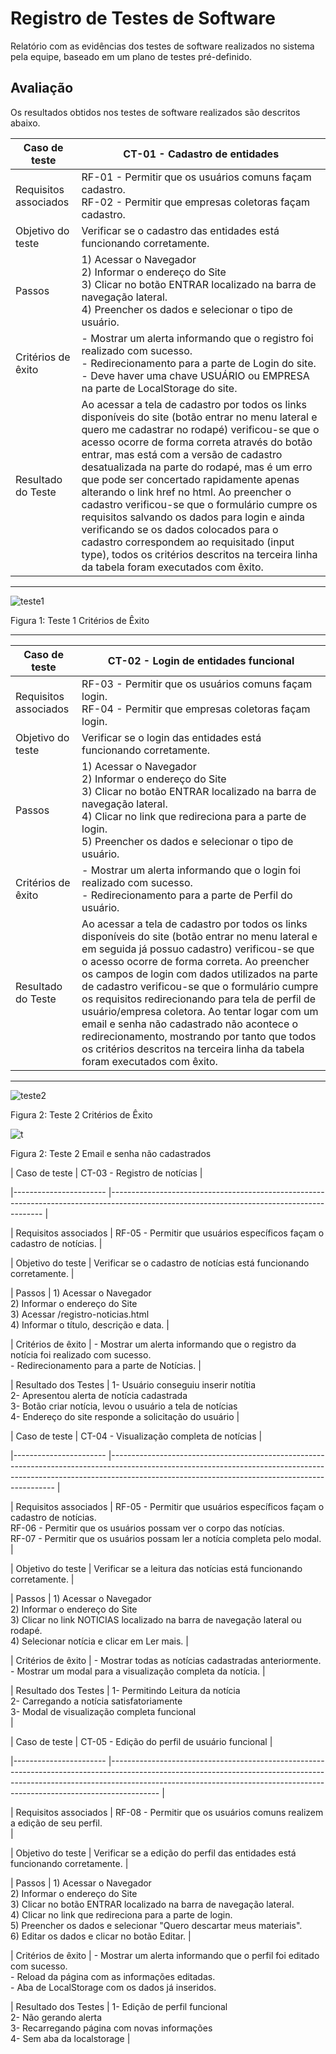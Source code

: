 # Registro de Testes de Software

Relatório com as evidências dos testes de software realizados no sistema pela equipe, baseado em um plano de testes pré-definido.

## Avaliação

Os resultados obtidos nos testes de software realizados são descritos abaixo. 

| Caso de teste         	| CT-01 - Cadastro de entidades                                                                                                                                                                                	|
|-----------------------	|--------------------------------------------------------------------------------------------------------------------------------------------------------------------------------------------------------------	|
| Requisitos associados 	| RF-01 - Permitir que os usuários comuns façam cadastro.<br>RF-02 - Permitir que empresas coletoras façam cadastro.                                                                                                  	|
| Objetivo do teste     	| Verificar se o cadastro das entidades está funcionando corretamente.                                                                                                                                         	|
| Passos                	| 1) Acessar o Navegador<br>2) Informar o endereço do Site<br>3) Clicar no botão ENTRAR localizado na barra de navegação lateral.<br>4) Preencher os dados e selecionar o tipo de usuário.                     	|
| Critérios de êxito    	| - Mostrar um alerta informando que o registro foi realizado com sucesso.<br>- Redirecionamento para a parte de Login do site.<br>- Deve haver uma chave USUÁRIO ou EMPRESA na parte de LocalStorage do site. 	|
| Resultado do Teste      | Ao acessar a tela de cadastro por todos os links disponíveis do site (botão entrar no menu lateral e quero me cadastrar no rodapé) verificou-se que o acesso ocorre de forma correta através do botão entrar, mas está com a versão de cadastro desatualizada na parte do rodapé, mas é um erro que pode ser concertado rapidamente apenas alterando o link href no html. Ao preencher o cadastro verificou-se que o formulário cumpre os requisitos salvando os dados para login e ainda verificando se os dados colocados para o cadastro correspondem ao requisitado (input type), todos os critérios descritos na terceira linha da tabela foram executados com êxito.           |
<hr>

![teste1](https://user-images.githubusercontent.com/102400680/173259500-57ac8e29-417e-4818-8a43-3da734b2fc01.png)

Figura 1: Teste 1 Critérios de Êxito

<hr>

| Caso de teste         	| CT-02 - Login de entidades funcional                                                                                                                                                                                                                 	|
|-----------------------	|------------------------------------------------------------------------------------------------------------------------------------------------------------------------------------------------------------------------------------------------------	|
| Requisitos associados 	| RF-03 - Permitir que os usuários comuns façam login.<br>RF-04 - Permitir que empresas coletoras façam login.                                                                                                                                      	|
| Objetivo do teste     	| Verificar se o login das entidades está funcionando corretamente.                                                                                                                                                                                 	|
| Passos                	| 1) Acessar o Navegador<br>2) Informar o endereço do Site<br>3) Clicar no botão ENTRAR localizado na barra de navegação lateral.<br>4) Clicar no link que redireciona para a parte de login.<br>5) Preencher os dados e selecionar o tipo de usuário. 	|
| Critérios de êxito    	| - Mostrar um alerta informando que o login foi realizado com sucesso.<br>- Redirecionamento para a parte de Perfil do usuário.                                                                                                                       	|
| Resultado do Teste      | Ao acessar a tela de cadastro por todos os links disponíveis do site (botão entrar no menu lateral e em seguida já possuo cadastro) verificou-se que o acesso ocorre de forma correta. Ao preencher os campos de login com dados utilizados na parte de cadastro verificou-se que o formulário cumpre os requisitos redirecionando para tela de perfil de usuário/empresa coletora. Ao tentar logar com um email e senha não cadastrado não acontece o redirecionamento, mostrando por tanto que  todos os critérios descritos na terceira linha da tabela foram executados com êxito.                                                                                             |
<hr>

![teste2](https://user-images.githubusercontent.com/102400680/173259868-f22b8b7a-1ff8-46a2-bec0-7c6917046602.png)

Figura 2: Teste 2 Critérios de Êxito

![t](https://user-images.githubusercontent.com/102400680/173260432-d2d5944e-448d-4fbf-bb29-ab18c19453f0.png)

Figura 2: Teste 2 Email e senha não cadastrados
<h>
  
  | Caso de teste             | CT-03 - Registro de notícias                                                                                                                  | 

|-----------------------    |-------------------------------------------------------------------------------------------------------------------------------------------    | 

| Requisitos associados     | RF-05 - Permitir que usuários específicos façam o cadastro de notícias.                                                                   | 

| Objetivo do teste         | Verificar se o cadastro de notícias está funcionando corretamente.                                                                            | 

| Passos                    | 1) Acessar o Navegador<br>2) Informar o endereço do Site<br>3) Acessar /registro-noticias.html<br>4) Informar o título, descrição e data.     | 

| Critérios de êxito        | - Mostrar um alerta informando que o registro da notícia foi realizado com sucesso.<br>- Redirecionamento para a parte de Notícias.           | 

| Resultado dos Testes      | 1- Usuário conseguiu inserir notítia <br>2- Apresentou alerta de notícia cadastrada <br>3- Botão criar notícia, levou o usuário a tela de notícias <br>4- Endereço do site responde a solicitação do usuário                                                                                                                                                                                                                                                                                                                                                           | 

<h> 
 
| Caso de teste             | CT-04 - Visualização completa de notícias                                                                                                                                                                                                 | 

|-----------------------    |----------------------------------------------------------------------------------------------------------------------------------------------------------------------------------------------------------------------------   | 

| Requisitos associados     | RF-05 - Permitir que usuários específicos façam o cadastro de notícias.<br>RF-06 - Permitir que os usuários possam ver o corpo das notícias.<br>RF-07 - Permitir que os usuários possam ler a notícia completa pelo modal.    | 

| Objetivo do teste         | Verificar se a leitura das notícias está funcionando corretamente.                                                                                                                                                            | 

| Passos                    | 1) Acessar o Navegador<br>2) Informar o endereço do Site<br>3) Clicar no link NOTICIAS localizado na barra de navegação lateral ou rodapé.<br>4) Selecionar notícia e clicar em Ler mais.                                     | 

| Critérios de êxito        | - Mostrar todas as notícias cadastradas anteriormente.<br>- Mostrar um modal para a visualização completa da notícia.                                                                                                         | 

| Resultado dos Testes      | 1- Permitindo Leitura da notícia  <br>2- Carregando a notícia satisfatoriamente <br>3- Modal de visualização completa funcional <br>                                                                                                                                                                                                                                                                                                                                           | 
<h> 
 
| Caso de teste             | CT-05 - Edição do perfil de usuário funcional                                                                                                                                                                                                                     | 

|-----------------------    |------------------------------------------------------------------------------------------------------------------------------------------------------------------------------------------------------------------------------------------------------ | 

| Requisitos associados     | RF-08 - Permitir que os usuários comuns realizem a edição de seu perfil.<br>                                                                                                                                      | 

| Objetivo do teste         | Verificar se a edição do perfil das entidades está funcionando corretamente.                                                                                                                                                                                  | 

| Passos                    | 1) Acessar o Navegador<br>2) Informar o endereço do Site<br>3) Clicar no botão ENTRAR localizado na barra de navegação lateral.<br>4) Clicar no link que redireciona para a parte de login.<br>5) Preencher os dados e selecionar "Quero descartar meus materiais".<br>6) Editar os dados e clicar no botão Editar.   | 

| Critérios de êxito        | - Mostrar um alerta informando que o perfil foi editado com sucesso.<br>- Reload da página com as informações editadas.<br>- Aba de LocalStorage com os dados já inseridos.        

| Resultado dos Testes      | 1- Edição de perfil funcional <br>2- Não gerando alerta  <br>3- Recarregando página com novas informações <br>4- Sem aba da localstorage                                                                                                                                                                                                                                                                                                                                                      |   

<h>             

